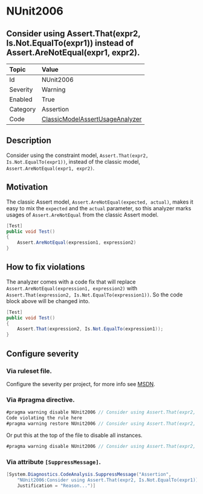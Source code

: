 # NUnit2006
## Consider using Assert.That(expr2, Is.Not.EqualTo(expr1)) instead of Assert.AreNotEqual(expr1, expr2).

| Topic    | Value
| :--      | :--
| Id       | NUnit2006
| Severity | Warning
| Enabled  | True
| Category | Assertion
| Code     | [ClassicModelAssertUsageAnalyzer](https://github.com/nunit/nunit.analyzers/blob/master/src/nunit.analyzers/ClassicModelAssertUsage/ClassicModelAssertUsageAnalyzer.cs)


## Description

Consider using the constraint model, `Assert.That(expr2, Is.Not.EqualTo(expr1))`, instead of the classic model, `Assert.AreNotEqual(expr1, expr2)`.

## Motivation

The classic Assert model, `Assert.AreNotEqual(expected, actual)`, makes it easy to mix the `expected` and the `actual` parameter,
so this analyzer marks usages of `Assert.AreNotEqual` from the classic Assert model.

```csharp
[Test]
public void Test()
{
    Assert.AreNotEqual(expression1, expression2)
}
```

## How to fix violations

The analyzer comes with a code fix that will replace `Assert.AreNotEqual(expression1, expression2)`
with `Assert.That(expression2, Is.Not.EqualTo(expression1))`. So the code block above will be changed into.

```csharp
[Test]
public void Test()
{
    Assert.That(expression2, Is.Not.EqualTo(expression1));
}
```

<!-- start generated config severity -->
## Configure severity

### Via ruleset file.

Configure the severity per project, for more info see [MSDN](https://msdn.microsoft.com/en-us/library/dd264949.aspx).

### Via #pragma directive.
```C#
#pragma warning disable NUnit2006 // Consider using Assert.That(expr2, Is.Not.EqualTo(expr1)) instead of Assert.AreNotEqual(expr1, expr2).
Code violating the rule here
#pragma warning restore NUnit2006 // Consider using Assert.That(expr2, Is.Not.EqualTo(expr1)) instead of Assert.AreNotEqual(expr1, expr2).
```

Or put this at the top of the file to disable all instances.
```C#
#pragma warning disable NUnit2006 // Consider using Assert.That(expr2, Is.Not.EqualTo(expr1)) instead of Assert.AreNotEqual(expr1, expr2).
```

### Via attribute `[SuppressMessage]`.

```C#
[System.Diagnostics.CodeAnalysis.SuppressMessage("Assertion", 
    "NUnit2006:Consider using Assert.That(expr2, Is.Not.EqualTo(expr1)) instead of Assert.AreNotEqual(expr1, expr2).",
    Justification = "Reason...")]
```
<!-- end generated config severity -->
